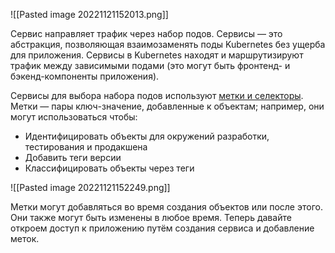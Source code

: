 


![[Pasted image 20221121152013.png]]


Сервис направляет трафик через набор подов. Сервисы — это абстракция, позволяющая взаимозаменять поды Kubernetes без ущерба для приложения. Сервисы в Kubernetes находят и маршрутизируют трафик между зависимыми подами (это могут быть фронтенд- и бэкенд-компоненты приложения).

Сервисы для выбора набора подов используют [метки и селекторы](https://kubernetes.io/docs/concepts/overview/working-with-objects/labels). Метки — пары ключ-значение, добавленные к объектам; например, они могут использоваться чтобы:

-   Идентифицировать объекты для окружений разработки, тестирования и продакшена
-   Добавить теги версии
-   Классифицировать объекты через теги

![[Pasted image 20221121152249.png]]


Метки могут добавляться во время создания объектов или после этого. Они также могут быть изменены в любое время. Теперь давайте откроем доступ к приложению путём создания сервиса и добавление меток.

